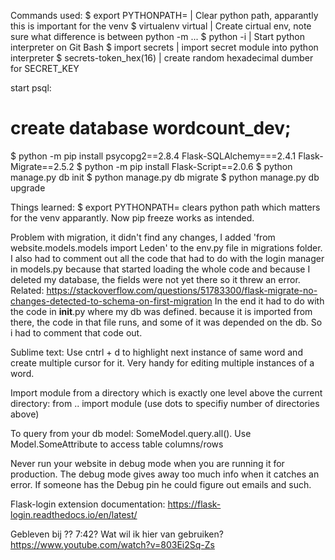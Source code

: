 Commands used:
$ export PYTHONPATH= | Clear python path, apparantly this is important for the venv
$ virtualenv virtual | Create cirtual env, note sure what difference is between python -m ...
$ python -i | Start python interpreter on Git Bash
$ import secrets | import secret module into python interpreter
$ secrets-token_hex(16) | create random hexadecimal dumber for SECRET_KEY

start psql:
# create database wordcount_dev;

$ python -m pip install psycopg2==2.8.4 Flask-SQLAlchemy===2.4.1 Flask-Migrate==2.5.2
$ python -m pip install Flask-Script==2.0.6
$ python manage.py db init
$ python manage.py db migrate
$ python manage.py db upgrade

Things learned:
$ export PYTHONPATH= clears python path which matters for the venv apparantly. Now pip freeze works as intended.

Problem with migration, it didn't find any changes, I added 'from website.models.models import Leden' to the env.py
file in migrations folder. I also had to comment out all the code that had to do with the login manager in models.py
because that started loading the whole code and because I deleted my database, the fields were not yet there so
it threw an error. Related: https://stackoverflow.com/questions/51783300/flask-migrate-no-changes-detected-to-schema-on-first-migration
In the end it had to do with the code in __init__.py where my db was defined. because it is imported from there,
the code in that file runs, and some of it was depended on the db. So i had to comment that code out.


Sublime text: Use cntrl + d to highlight next instance of same word and create multiple cursor for it.
Very handy for editing multiple instances of a word.

Import module from a directory which is exactly one level above the current directory: from .. import module
(use dots to specifiy number of directories above)

To query from your db model: SomeModel.query.all(). Use Model.SomeAttribute to access table columns/rows

Never run your website in debug mode when you are running it for production. The debug mode gives away too much
info when it catches an error. If someone has the Debug pin he could figure out emails and such.
 
Flask-login extension documentation: https://flask-login.readthedocs.io/en/latest/

Gebleven bij ?? 7:42? Wat wil ik hier van gebruiken? https://www.youtube.com/watch?v=803Ei2Sq-Zs
